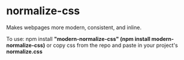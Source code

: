 # normalize-css
Makes webpages more modern, consistent, and inline.

To use:
npm install **"modern-normalize-css" (npm install modern-normalize-css)** or copy css from the repo and paste in your project's **normalize.css**
